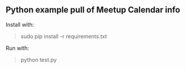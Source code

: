 ## Python example pull of Meetup Calendar info

Install with:
>sudo pip install -r requirements.txt

Run with:
>python test.py
